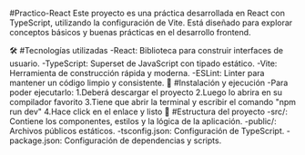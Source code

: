 #Practico-React
Este proyecto es una práctica desarrollada en React con TypeScript, utilizando la configuración de Vite. Está diseñado para explorar conceptos básicos y buenas prácticas en el desarrollo frontend.

🛠️ #Tecnologías utilizadas
-React: Biblioteca para construir interfaces de usuario.
-TypeScript: Superset de JavaScript con tipado estático.
-Vite: Herramienta de construcción rápida y moderna.
-ESLint: Linter para mantener un código limpio y consistente.
🚀 #Instalación y ejecución
-Para poder ejecutarlo: 
1.Deberá descargar el proyecto
2.Luego lo abrira en su compilador favorito
3.Tiene que abrir la terminal y escribir el comando "npm run dev"
4.Hace click en el enlace y listo
📂 #Estructura del proyecto
-src/: Contiene los componentes, estilos y la lógica de la aplicación.
-public/: Archivos públicos estáticos.
-tsconfig.json: Configuración de TypeScript.
-package.json: Configuración de dependencias y scripts.
